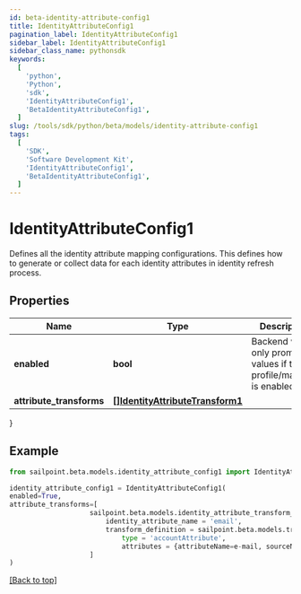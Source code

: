 ```yaml
---
id: beta-identity-attribute-config1
title: IdentityAttributeConfig1
pagination_label: IdentityAttributeConfig1
sidebar_label: IdentityAttributeConfig1
sidebar_class_name: pythonsdk
keywords:
  [
    'python',
    'Python',
    'sdk',
    'IdentityAttributeConfig1',
    'BetaIdentityAttributeConfig1',
  ]
slug: /tools/sdk/python/beta/models/identity-attribute-config1
tags:
  [
    'SDK',
    'Software Development Kit',
    'IdentityAttributeConfig1',
    'BetaIdentityAttributeConfig1',
  ]
---
```


# IdentityAttributeConfig1

Defines all the identity attribute mapping configurations. This defines how to generate or collect data for each identity attributes in identity refresh process.

## Properties

| Name | Type | Description | Notes |
| --- | --- | --- | --- |
| **enabled** | **bool** | Backend will only promote values if the profile/mapping is enabled. | [optional] [default to False] |
| **attribute_transforms** | [**[]IdentityAttributeTransform1**](identity-attribute-transform1) |  | [optional] |

}

## Example

```python
from sailpoint.beta.models.identity_attribute_config1 import IdentityAttributeConfig1

identity_attribute_config1 = IdentityAttributeConfig1(
enabled=True,
attribute_transforms=[
                    sailpoint.beta.models.identity_attribute_transform_1.IdentityAttributeTransform_1(
                        identity_attribute_name = 'email',
                        transform_definition = sailpoint.beta.models.transform_definition_1.TransformDefinition_1(
                            type = 'accountAttribute',
                            attributes = {attributeName=e-mail, sourceName=MySource, sourceId=2c9180877a826e68017a8c0b03da1a53}, ), )
                    ]
)

```

[[Back to top]](#)
